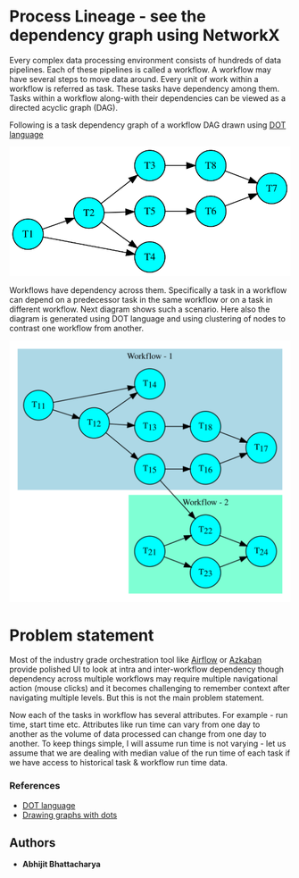 # Process Lineage - see the dependency graph using NetworkX

Every complex data processing environment consists of hundreds of data pipelines. Each of these pipelines is called a workflow. A workflow may have several steps to move data around. Every unit of work within a workflow is referred as task. These tasks have dependency among them. Tasks within a workflow along-with their dependencies can be viewed as a directed acyclic graph (DAG).

Following is a task dependency graph of a workflow  DAG drawn using [DOT language](https://www.graphviz.org/doc/info/lang.html)

<img src="images/first_sample.dot.svg">

Workflows have dependency across them. Specifically a task in a workflow can depend on a predecessor task in the same workflow or on a task in different workflow. Next diagram shows such a scenario. Here also the diagram is generated using DOT language and using clustering of nodes to contrast one workflow from another.

<img src="images/second_sample.dot.svg">

# Problem statement

Most of the industry grade orchestration tool like [Airflow](https://airflow.apache.org/) or [Azkaban](https://azkaban.github.io/) provide polished UI to look at intra and inter-workflow dependency though dependency across multiple workflows may require multiple navigational action (mouse clicks) and it becomes challenging to remember context after navigating multiple levels. But this is not the main problem statement. 

Now each of the tasks in workflow has several attributes. For example - run time, start time etc. Attributes like run time can vary from one day to another as the volume of data processed can change from one day to another. To keep things simple, I will assume run time is not varying - let us assume that we are dealing with median value of the run time of each task if we have access to historical task & workflow run time data. 

### References

* [DOT language](https://www.graphviz.org/doc/info/lang.html)
* [Drawing graphs with dots](https://www.graphviz.org/pdf/dotguide.pdf)


## Authors

* **Abhijit Bhattacharya** 
